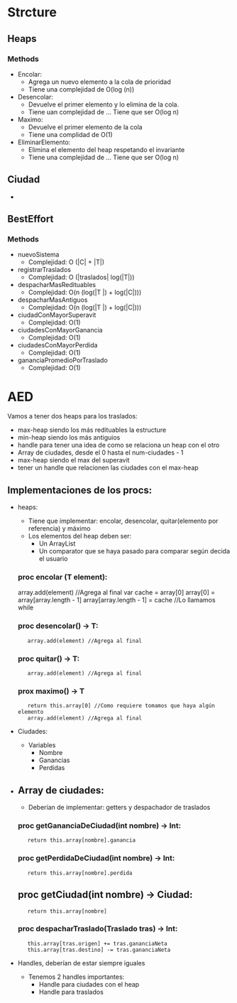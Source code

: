 # Strcture

## Heaps

 ### Methods

 + Encolar: 
    + Agrega un nuevo elemento a la cola de prioridad
    + Tiene una complejidad de O(log (n)) 
 + Desencolar:
    + Devuelve el primer elemento y lo elimina de la cola. 
    + Tiene uan complejidad de ...         Tiene que ser O(log n) 
 + Maximo:
    + Devuelve el primer elemento de la cola
    + Tiene una complidad de O(1)
 + EliminarElemento:
    + Elimina el elemento del heap respetando el invariante
    + Tiene una complejidad de ...         Tiene que ser O(log n)

## Ciudad

 + 

## BestEffort

### Methods 

 + nuevoSistema
      + Complejidad: O (|C| + |T|)
 + registrarTraslados
      + Complejidad: O (|traslados| log(|T|))
 + despacharMasRedituables
      + Complejidad: O(n (log(|T |) + log(|C|)))
 + despacharMasAntiguos
      + Complejidad: O(n (log(|T |) + log(|C|)))
 + ciudadConMayorSuperavit
      + Complejidad: O(1)
 + ciudadesConMayorGanancia
      + Complejidad: O(1)
 + ciudadesConMayorPerdida
      + Complejidad: O(1)
 + gananciaPromedioPorTraslado
      + Complejidad: O(1)

# AED

Vamos a tener dos heaps para los traslados:

+ max-heap siendo los más redituables la estructure
+ min-heap siendo los más antiguios 
+ handle para tener una idea de como se relaciona un heap con el otro
+ Array de ciudades, desde el 0 hasta el num-ciudades - 1
+ max-heap siendo el max del superavit 
+ tener un handle que relacionen las ciudades con el max-heap

## Implementaciones de los procs:

 + heaps:
      + Tiene que implementar: encolar, desencolar, quitar(elemento por referencia) y máximo
      + Los elementos del heap deben ser: 
          + Un ArrayList
          + Un comparator que se haya pasado para comparar según decida el usuario

     ### proc encolar (T element):

     array.add(element) //Agrega al final
     var cache = array[0]
     array[0] = array[array.length - 1]
     array[array.length - 1] = cache //Lo llamamos     
     while 
        
     ### proc desencolar() -> T:

          array.add(element) //Agrega al final
     
     ### proc quitar() -> T:

          array.add(element) //Agrega al final

     ### prox maximo() -> T
          return this.array[0] //Como requiere tomamos que haya algún elemento
          array.add(element) //Agrega al final      
     

+ Ciudades:
     + Variables
          + Nombre
          + Ganancias
          + Perdidas

 + ## Array de ciudades:
      + Deberían de implementar: getters y despachador de traslados

     ### proc getGananciaDeCiudad(int nombre) -> Int:

          return this.array[nombre].ganancia
     
     ### proc getPerdidaDeCiudad(int nombre) -> Int:

          return this.array[nombre].perdida

     ## proc getCiudad(int nombre) -> Ciudad:
          
          return this.array[nombre]

     ### proc despacharTraslado(Traslado tras) -> Int:

          this.array[tras.origen] += tras.gananciaNeta
          this.array[tras.destino] -= tras.gananciaNeta

 + Handles, deberían de estar siempre iguales
     + Tenemos 2 handles importantes: 
          + Handle para ciudades con el heap
          + Handle para traslados
